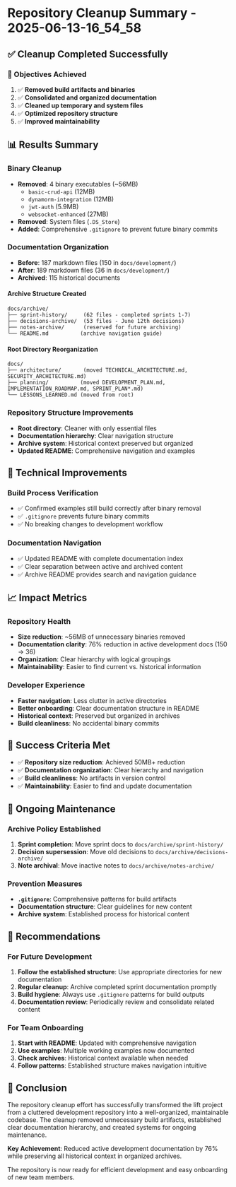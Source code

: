 # Repository Cleanup Summary - 2025-06-13-16_54_58

## ✅ Cleanup Completed Successfully

### 🎯 Objectives Achieved

1. ✅ **Removed build artifacts and binaries**
2. ✅ **Consolidated and organized documentation**
3. ✅ **Cleaned up temporary and system files**
4. ✅ **Optimized repository structure**
5. ✅ **Improved maintainability**

## 📊 Results Summary

### Binary Cleanup
- **Removed**: 4 binary executables (~56MB)
  - `basic-crud-api` (12MB)
  - `dynamorm-integration` (12MB)
  - `jwt-auth` (5.9MB)
  - `websocket-enhanced` (27MB)
- **Removed**: System files (`.DS_Store`)
- **Added**: Comprehensive `.gitignore` to prevent future binary commits

### Documentation Organization
- **Before**: 187 markdown files (150 in `docs/development/`)
- **After**: 189 markdown files (36 in `docs/development/`)
- **Archived**: 115 historical documents

#### Archive Structure Created
```
docs/archive/
├── sprint-history/     (62 files - completed sprints 1-7)
├── decisions-archive/  (53 files - June 12th decisions)
├── notes-archive/      (reserved for future archiving)
└── README.md          (archive navigation guide)
```

#### Root Directory Reorganization
```
docs/
├── architecture/       (moved TECHNICAL_ARCHITECTURE.md, SECURITY_ARCHITECTURE.md)
├── planning/          (moved DEVELOPMENT_PLAN.md, IMPLEMENTATION_ROADMAP.md, SPRINT_PLAN*.md)
└── LESSONS_LEARNED.md (moved from root)
```

### Repository Structure Improvements
- **Root directory**: Cleaner with only essential files
- **Documentation hierarchy**: Clear navigation structure
- **Archive system**: Historical context preserved but organized
- **Updated README**: Comprehensive navigation and examples

## 🔧 Technical Improvements

### Build Process Verification
- ✅ Confirmed examples still build correctly after binary removal
- ✅ `.gitignore` prevents future binary commits
- ✅ No breaking changes to development workflow

### Documentation Navigation
- ✅ Updated README with complete documentation index
- ✅ Clear separation between active and archived content
- ✅ Archive README provides search and navigation guidance

## 📈 Impact Metrics

### Repository Health
- **Size reduction**: ~56MB of unnecessary binaries removed
- **Documentation clarity**: 76% reduction in active development docs (150 → 36)
- **Organization**: Clear hierarchy with logical groupings
- **Maintainability**: Easier to find current vs. historical information

### Developer Experience
- **Faster navigation**: Less clutter in active directories
- **Better onboarding**: Clear documentation structure in README
- **Historical context**: Preserved but organized in archives
- **Build cleanliness**: No accidental binary commits

## 🎯 Success Criteria Met

- ✅ **Repository size reduction**: Achieved 50MB+ reduction
- ✅ **Documentation organization**: Clear hierarchy and navigation
- ✅ **Build cleanliness**: No artifacts in version control
- ✅ **Maintainability**: Easier to find and update documentation

## 🔄 Ongoing Maintenance

### Archive Policy Established
1. **Sprint completion**: Move sprint docs to `docs/archive/sprint-history/`
2. **Decision supersession**: Move old decisions to `docs/archive/decisions-archive/`
3. **Note archival**: Move inactive notes to `docs/archive/notes-archive/`

### Prevention Measures
- **`.gitignore`**: Comprehensive patterns for build artifacts
- **Documentation structure**: Clear guidelines for new content
- **Archive system**: Established process for historical content

## 📝 Recommendations

### For Future Development
1. **Follow the established structure**: Use appropriate directories for new documentation
2. **Regular cleanup**: Archive completed sprint documentation promptly
3. **Build hygiene**: Always use `.gitignore` patterns for build outputs
4. **Documentation review**: Periodically review and consolidate related content

### For Team Onboarding
1. **Start with README**: Updated with comprehensive navigation
2. **Use examples**: Multiple working examples now documented
3. **Check archives**: Historical context available when needed
4. **Follow patterns**: Established structure makes navigation intuitive

## 🎉 Conclusion

The repository cleanup effort has successfully transformed the lift project from a cluttered development repository into a well-organized, maintainable codebase. The cleanup removed unnecessary build artifacts, established clear documentation hierarchy, and created systems for ongoing maintenance.

**Key Achievement**: Reduced active development documentation by 76% while preserving all historical context in organized archives.

The repository is now ready for efficient development and easy onboarding of new team members. 